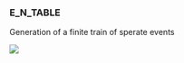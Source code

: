 ### E\_N\_TABLE

Generation of a finite train of sperate events

![](https://user-images.githubusercontent.com/113907528/204900000-9780540c-1565-4ef7-8669-5ff19940274e.png)
